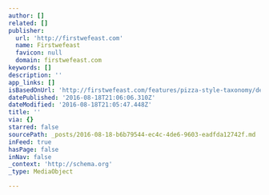```yaml
---
author: []
related: []
publisher:
  url: 'http://firstwefeast.com'
  name: Firstwefeast
  favicon: null
  domain: firstwefeast.com
keywords: []
description: ''
app_links: []
isBasedOnUrl: 'http://firstwefeast.com/features/pizza-style-taxonomy/deep-dish'
datePublished: '2016-08-18T21:06:06.310Z'
dateModified: '2016-08-18T21:05:47.448Z'
title: ''
via: {}
starred: false
sourcePath: _posts/2016-08-18-b6b79544-ec4c-4de6-9603-eadfda12742f.md
inFeed: true
hasPage: false
inNav: false
_context: 'http://schema.org'
_type: MediaObject

---
```

<article style=""></article>